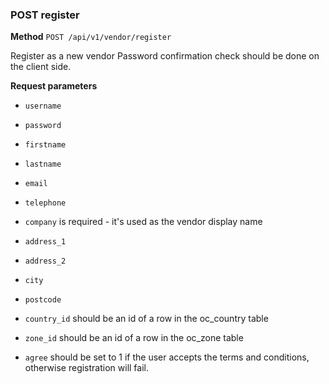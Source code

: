 ### POST register ###

**Method** `POST /api/v1/vendor/register`

Register as a new vendor
Password confirmation check should be done on the client side.

**Request parameters**

* `username`

* `password`

* `firstname`

* `lastname`

* `email`

* `telephone`

* `company` is required - it's used as the vendor display name

* `address_1`
* `address_2`
* `city`
* `postcode`

* `country_id` should be an id of a row in the oc_country table

* `zone_id` should be an id of a row in the oc_zone table

* `agree` should be set to 1 if the user accepts the terms and conditions, otherwise registration will fail.
